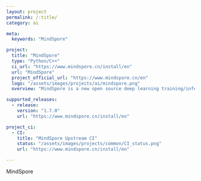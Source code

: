 ```yaml
---
layout: project
permalink: /:title/
category: ai

meta:
  keywords: "MindSpore"

project:
  title: "MindSpore"
  type: "Python/C++"
  ci_url: "https://www.mindspore.cn/install/en"
  url: "MindSpore"
  project_official_url: "https://www.mindspore.cn/en"
  logo: "/assets/images/projects/ai/mindspore.png"
  overview: "MindSpore is a new open source deep learning training/inference framework that could be used for mobile, edge and cloud scenarios."

supported_releases:
  - release:
    version: "1.7.0"
    url: "https://www.mindspore.cn/install/en"

project_ci:
  - CI:
    title: "MindSpore Upstream CI"
    status: "/assets/images/projects/common/CI_status.png"
    url: "https://www.mindspore.cn/install/en"

---
```


<p>MindSpore</p>
